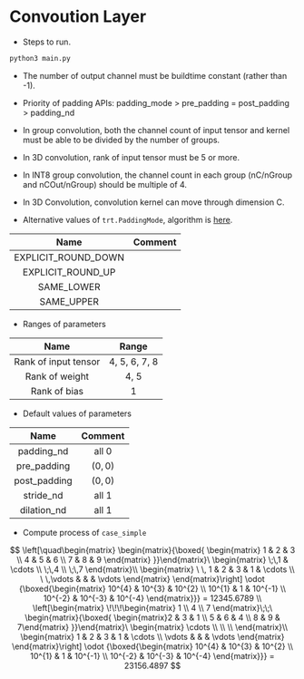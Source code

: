 # Convoution Layer

+ Steps to run.

```bash
python3 main.py
```

+ The number of output channel must be buildtime constant (rather than -1).
+ Priority of padding APIs: padding_mode > pre_padding = post_padding > padding_nd
+ In group convolution, both the channel count of input tensor and kernel must be able to be divided by the number of groups.
+ In 3D convolution, rank of input tensor must be 5 or more.
+ In INT8 group convolution, the channel count in each group (nC/nGroup and nCOut/nGroup) should be multiple of 4.
+ In 3D Convolution, convolution kernel can move through dimension C.

+ Alternative values of `trt.PaddingMode`, algorithm is [here](https://docs.nvidia.com/deeplearning/tensorrt/operators/docs/Convolution.html).

|        Name         | Comment |
| :-----------------: | :-----: |
| EXPLICIT_ROUND_DOWN |         |
|  EXPLICIT_ROUND_UP  |         |
|     SAME_LOWER      |         |
|     SAME_UPPER      |         |

+ Ranges of parameters

|         Name         |     Range     |
| :------------------: | :-----------: |
| Rank of input tensor | 4, 5, 6, 7, 8 |
|    Rank of weight    |     4, 5      |
|     Rank of bias     |       1       |

+ Default values of parameters

|     Name     |      Comment       |
| :----------: | :----------------: |
|  padding_nd  |       all 0        |
| pre_padding  | $\left(0,0\right)$ |
| post_padding | $\left(0,0\right)$ |
|  stride_nd   |       all 1        |
| dilation_nd  |       all 1        |

+ Compute process of `case_simple`

$$
\left[\quad\begin{matrix}
    \begin{matrix}{\boxed{
        \begin{matrix} 1 & 2 & 3 \\ 4 & 5 & 6 \\ 7 & 8 & 9 \end{matrix}
    }}\end{matrix}\
    \begin{matrix} \;\,1 & \cdots \\ \;\,4 \\ \;\,7 \end{matrix}\\
    \begin{matrix} \ \, 1 & 2 & 3 & 1 & \cdots \\ \ \,\vdots & & & \vdots \end{matrix}
\end{matrix}\right]
\odot
{\boxed{\begin{matrix}
    10^{4} & 10^{3} & 10^{2} \\ 10^{1} & 1 & 10^{-1} \\ 10^{-2} & 10^{-3} & 10^{-4}
\end{matrix}}}
= 12345.6789
\\
\left[\begin{matrix}
    \!\!\!\begin{matrix} 1 \\ 4 \\ 7 \end{matrix}\;\;\
    \begin{matrix}{\boxed{
        \begin{matrix}2 & 3 & 1 \\ 5 & 6 & 4 \\ 8 & 9 & 7\end{matrix}
    }}\end{matrix}\
    \begin{matrix} \cdots \\ \\ \\ \end{matrix}\\
    \begin{matrix} 1 & 2 & 3 & 1 & \cdots \\ \vdots & & & \vdots \end{matrix}
\end{matrix}\right]
\odot
{\boxed{\begin{matrix}
    10^{4} & 10^{3} & 10^{2} \\ 10^{1} & 1 & 10^{-1} \\ 10^{-2} & 10^{-3} & 10^{-4}
\end{matrix}}}
= 23156.4897
$$
